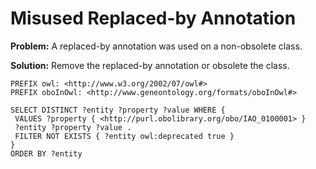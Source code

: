 # Misused Replaced-by Annotation

**Problem:** A replaced-by annotation was used on a non-obsolete class.

**Solution:** Remove the replaced-by annotation or obsolete the class.

```sparql
PREFIX owl: <http://www.w3.org/2002/07/owl#>
PREFIX oboInOwl: <http://www.geneontology.org/formats/oboInOwl#>

SELECT DISTINCT ?entity ?property ?value WHERE {
 VALUES ?property { <http://purl.obolibrary.org/obo/IAO_0100001> }
 ?entity ?property ?value .
 FILTER NOT EXISTS { ?entity owl:deprecated true }
}
ORDER BY ?entity
```
